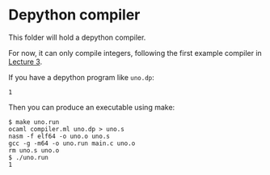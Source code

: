 # Depython compiler

This folder will hold a depython compiler.

For now, it can only compile integers, following the first example compiler in
[Lecture 3](https://course.ccs.neu.edu/cs4410/lec_let-and-stack_notes.html).

If you have a depython program like `uno.dp`:

```
1
```

Then you can produce an executable using make:

```
$ make uno.run
ocaml compiler.ml uno.dp > uno.s
nasm -f elf64 -o uno.o uno.s
gcc -g -m64 -o uno.run main.c uno.o
rm uno.s uno.o
$ ./uno.run
1
```
